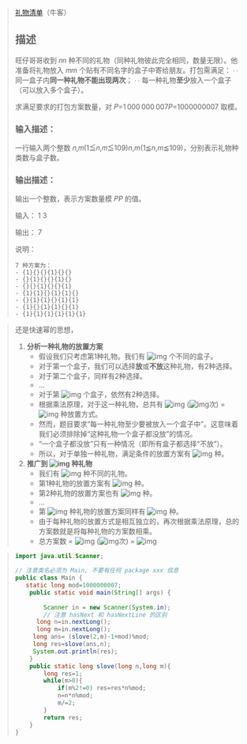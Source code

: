> [礼物清单](https://www.nowcoder.com/practice/df443fe5b05f4d748922584265bfcf98?tpId=386&tqId=11262497&sourceUrl=%2Fexam%2Foj)（牛客）
>
> ## 描述
>
> 旺仔哥哥收到 𝑛*n* 种不同的礼物（同种礼物彼此完全相同，数量无限）。他准备将礼物放入 𝑚*m* 个贴有不同名字的盒子中寄给朋友。打包需满足：
> ∙ ∙ 同一盒子内**同一种礼物不能出现两次**；
> ∙ ∙ 每一种礼物**至少**放入一个盒子（可以放入多个盒子）。
>
> 求满足要求的打包方案数量，对 𝑃=1 000 000 007*P*=1000000007 取模。
>
> ### 输入描述：
>
> 一行输入两个整数 𝑛,𝑚(1≦𝑛,𝑚≦109)*n*,*m*(1≦*n*,*m*≦109)，分别表示礼物种类数与盒子数。
>
> ### 输出描述：
>
> 输出一个整数，表示方案数量模 𝑃*P* 的值。
>
> 输入： 1  3
>
> 输出： 7
>
> 说明：
>
> ```
> 7 种方案为：
> - {1}{}{}{1}{}{}
> - {}{1}{}{}{1}{}
> - {}{}{1}{}{}{1}
> - {1}{1}{}{1}{1}{}
> - {}{1}{1}{}{1}{1}
> - {1}{}{1}{1}{}{1}
> - {1}{1}{1}{1}{1}{1}
> ```

> 还是快速幂的思想，
>
> 1. **分析一种礼物的放置方案**
>    - 假设我们只考虑第1种礼物。我们有 ![img](https://www.nowcoder.com/equation?tex=M&preview=true) 个不同的盒子。
>    - 对于第一个盒子，我们可以选择**放**或**不放**这种礼物，有2种选择。
>    - 对于第二个盒子，同样有2种选择。
>    - ...
>    - 对于第 ![img](https://www.nowcoder.com/equation?tex=M&preview=true) 个盒子，依然有2种选择。
>    - 根据乘法原理，对于这一种礼物，总共有 ![img](https://www.nowcoder.com/equation?tex=2%20%5Ccdot%202%20%5Ccdot%20%5Cdots%20%5Ccdot%202&preview=true) (![img](https://www.nowcoder.com/equation?tex=M&preview=true)次) = ![img](https://www.nowcoder.com/equation?tex=2%5EM&preview=true) 种放置方式。
>    - 然而，题目要求“每一种礼物至少要被放入一个盒子中”。这意味着我们必须排除掉“这种礼物一个盒子都没放”的情况。
>    - “一个盒子都没放”只有一种情况（即所有盒子都选择“不放”）。
>    - 所以，对于单独一种礼物，满足条件的放置方案有 ![img](https://www.nowcoder.com/equation?tex=2%5EM%20-%201&preview=true) 种。
> 2. **推广到 ![img](https://www.nowcoder.com/equation?tex=N&preview=true) 种礼物**
>    - 我们有 ![img](https://www.nowcoder.com/equation?tex=N&preview=true) 种不同的礼物。
>    - 第1种礼物的放置方案有 ![img](https://www.nowcoder.com/equation?tex=2%5EM%20-%201&preview=true) 种。
>    - 第2种礼物的放置方案也有 ![img](https://www.nowcoder.com/equation?tex=2%5EM%20-%201&preview=true) 种。
>    - ...
>    - 第 ![img](https://www.nowcoder.com/equation?tex=N&preview=true) 种礼物的放置方案同样有 ![img](https://www.nowcoder.com/equation?tex=2%5EM%20-%201&preview=true) 种。
>    - 由于每种礼物的放置方式是相互独立的，再次根据乘法原理，总的方案数就是将每种礼物的方案数相乘。
>    - 总方案数 = ![img](https://www.nowcoder.com/equation?tex=(2%5EM%20-%201)%20%5Ccdot%20(2%5EM%20-%201)%20%5Ccdot%20%5Cdots%20%5Ccdot%20(2%5EM%20-%201)&preview=true) (![img](https://www.nowcoder.com/equation?tex=N&preview=true)次) = ![img](https://www.nowcoder.com/equation?tex=(2%5EM%20-%201)%5EN&preview=true)

> ```java
> import java.util.Scanner;
> 
> // 注意类名必须为 Main, 不要有任何 package xxx 信息
> public class Main {
>    static long mod=1000000007;
>     public static void main(String[] args) {
>         
>         Scanner in = new Scanner(System.in);
>         // 注意 hasNext 和 hasNextLine 的区别
>       long n=in.nextLong();
>       long m=in.nextLong();
>      long ans= (slove(2,m)-1+mod)%mod;
>      long res=slove(ans,n);
>      System.out.println(res);
>     }
>     public static long slove(long n,long m){
>         long res=1;
>         while(m>0){
>             if(m%2!=0) res=res*n%mod;
>             n=n*n%mod;
>             m/=2;
>         }
>         return res;
>     }
> }
> ```